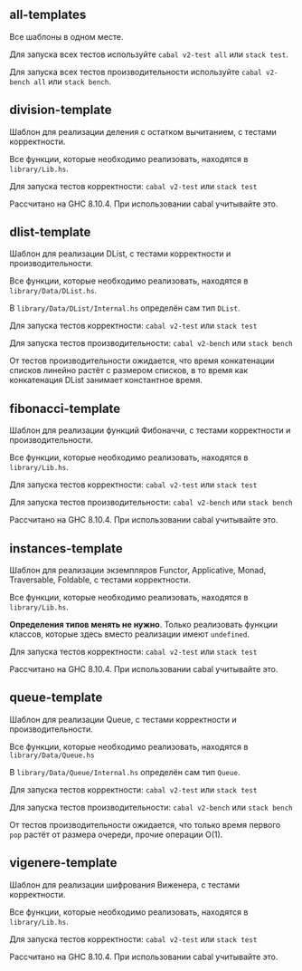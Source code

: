## all-templates

Все шаблоны в одном месте.

Для запуска всех тестов используйте `cabal v2-test all` или `stack test`.

Для запуска всех тестов производительности используйте `cabal v2-bench all` или `stack bench`.

## division-template

Шаблон для реализации деления с остатком вычитанием, с тестами корректности.

Все функции, которые необходимо реализовать, находятся в `library/Lib.hs`.

Для запуска тестов корректности: `cabal v2-test` или `stack test`

Рассчитано на GHC 8.10.4. При использовании cabal учитывайте это.

## dlist-template

Шаблон для реализации DList, с тестами корректности и производительности.

Все функции, которые необходимо реализовать, находятся в `library/Data/DList.hs`.

В `library/Data/DList/Internal.hs` определён сам тип `DList`.

Для запуска тестов корректности: `cabal v2-test` или `stack test`

Для запуска тестов производительности: `cabal v2-bench` или `stack bench`

От тестов производительности ожидается, что время конкатенации списков линейно растёт с размером списков, в то время как конкатенация DList занимает константное время.

## fibonacci-template

Шаблон для реализации функций Фибоначчи, с тестами корректности и производительности.

Все функции, которые необходимо реализовать, находятся в `library/Lib.hs`.

Для запуска тестов корректности: `cabal v2-test` или `stack test`

Для запуска тестов производительности: `cabal v2-bench` или `stack bench`

Рассчитано на GHC 8.10.4. При использовании cabal учитывайте это.

## instances-template

Шаблон для реализации экземпляров Functor, Applicative, Monad, Traversable, Foldable, с тестами корректности.

Все функции, которые необходимо реализовать, находятся в `library/Lib.hs`.

**Определения типов менять не нужно**. Только реализовать функции классов, которые здесь вместо реализации имеют `undefined`.

Для запуска тестов корректности: `cabal v2-test` или `stack test`

Рассчитано на GHC 8.10.4. При использовании cabal учитывайте это.

## queue-template

Шаблон для реализации Queue, с тестами корректности и производительности.

Все функции, которые необходимо реализовать, находятся в `library/Data/Queue.hs`

В `library/Data/Queue/Internal.hs` определён сам тип `Queue`.

Для запуска тестов корректности: `cabal v2-test` или `stack test`

Для запуска тестов производительности: `cabal v2-bench` или `stack bench`

От тестов производительности ожидается, что только время первого `pop` растёт от размера очереди, прочие операции O(1).

## vigenere-template

Шаблон для реализации шифрования Виженера, с тестами корректности.

Все функции, которые необходимо реализовать, находятся в `library/Lib.hs`.

Для запуска тестов корректности: `cabal v2-test` или `stack test`

Рассчитано на GHC 8.10.4. При использовании cabal учитывайте это.
